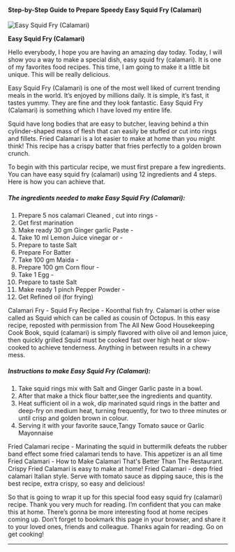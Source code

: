             

#### Step-by-Step Guide to Prepare Speedy Easy Squid Fry (Calamari)

![Easy Squid Fry (Calamari)](https://img-global.cpcdn.com/recipes/6b5790a1aace5856/751x532cq70/easy-squid-fry-calamari-recipe-main-photo.jpg)

**Easy Squid Fry (Calamari)**

Hello everybody, I hope you are having an amazing day today. Today, I will show you a way to make a special dish, easy squid fry (calamari). It is one of my favorites food recipes. This time, I am going to make it a little bit unique. This will be really delicious.

Easy Squid Fry (Calamari) is one of the most well liked of current trending meals in the world. It’s enjoyed by millions daily. It is simple, it’s fast, it tastes yummy. They are fine and they look fantastic. Easy Squid Fry (Calamari) is something which I have loved my entire life.

Squid have long bodies that are easy to butcher, leaving behind a thin cylinder-shaped mass of flesh that can easily be stuffed or cut into rings and fillets. Fried Calamari is a lot easier to make at home than you might think! This recipe has a crispy batter that fries perfectly to a golden brown crunch.

To begin with this particular recipe, we must first prepare a few ingredients. You can have easy squid fry (calamari) using 12 ingredients and 4 steps. Here is how you can achieve that.

##### The ingredients needed to make Easy Squid Fry (Calamari):

1.  Prepare 5 nos calamari Cleaned , cut into rings -
2.  Get first marination
3.  Make ready 30 gm Ginger garlic Paste -
4.  Take 10 ml Lemon Juice vinegar or -
5.  Prepare to taste Salt
6.  Prepare For Batter
7.  Take 100 gm Maida -
8.  Prepare 100 gm Corn flour -
9.  Take 1 Egg -
10.  Prepare to taste Salt
11.  Make ready 1 pinch Pepper Powder -
12.  Get Refined oil (for frying)

Calamari Fry - Squid Fry Recipe - Koonthal fish fry. Calamari is other wise called as Squid which can be called as cousin of Octopus. In this easy recipe, reposted with permission from The All New Good Housekeeping Cook Book, squid (calamari) is simply flavored with olive oil and lemon juice, then quickly grilled Squid must be cooked fast over high heat or slow-cooked to achieve tenderness. Anything in between results in a chewy mess.

##### Instructions to make Easy Squid Fry (Calamari):

1.  Take squid rings mix with Salt and Ginger Garlic paste in a bowl.
2.  After that make a thick flour batter,see the ingredients and quantity.
3.  Heat sufficient oil in a wok, dip marinated squid rings in the batter and deep-fry on medium heat, turning frequently, for two to three minutes or until crisp and golden brown in colour.
4.  Serving it with your favorite sauce,Tangy Tomato sauce or Garlic Mayonnaise

Fried Calamari recipe - Marinating the squid in buttermilk defeats the rubber band effect some fried calamari tends to have. This appetizer is an all time Fried Calamari - How to Make Calamari That's Better Than The Restaurant. Crispy Fried Calamari is easy to make at home! Fried Calamari - deep fried calamari Italian style. Serve with tomato sauce as dipping sauce, this is the best recipe, extra crispy, so easy and delicious!

So that is going to wrap it up for this special food easy squid fry (calamari) recipe. Thank you very much for reading. I’m confident that you can make this at home. There’s gonna be more interesting food at home recipes coming up. Don’t forget to bookmark this page in your browser, and share it to your loved ones, friends and colleague. Thanks again for reading. Go on get cooking!

* * *